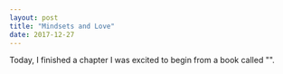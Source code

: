 ```yaml
---
layout: post
title: "Mindsets and Love"
date: 2017-12-27
---
```


Today, I finished a chapter I was excited to begin from a book called "".
